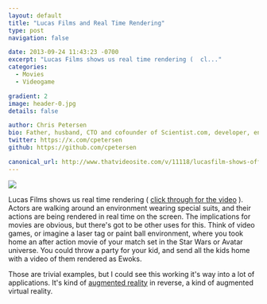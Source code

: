 ```yaml
---
layout: default
title: "Lucas Films and Real Time Rendering"
type: post
navigation: false

date: 2013-09-24 11:43:23 -0700
excerpt: "Lucas Films shows us real time rendering (  ﻿cl..."
categories:
  - Movies
  - Videogame

gradient: 2
image: header-0.jpg
details: false

author: Chris Petersen
bio: Father, husband, CTO and cofounder of Scientist.com, developer, entrepreneur and technologist.
twitter: https://x.com/cpetersen
github: https://github.com/cpetersen

canonical_url: http://www.thatvideosite.com/v/11118/lucasfilm-shows-off-the-future-of-filmmaking-scenes-get-rendered-out-in-real-time-removing-the-need-for-post-production
---
```



  ![](/assets/import/dda466c39ff3f08ddd9f8ad1b5e23936.png)

 Lucas Films shows us real time rendering (  [﻿click through for the video](http://www.thatvideosite.com/v/11118/lucasfilm-shows-off-the-future-of-filmmaking-scenes-get-rendered-out-in-real-time-removing-the-need-for-post-production)  ). Actors are walking around an environment wearing special suits, and their actions are being rendered in real time on the screen. The implications for movies are obvious, but there's got to be other uses for this. Think of video games, or imagine a laser tag or paint ball environment, where you took home an after action movie of your match set in the Star Wars or Avatar universe. You could throw a party for your kid, and send all the kids home with a video of them rendered as Ewoks.

 Those are trivial examples, but I could see this working it's way into a lot of applications. It's kind of   [augmented reality](http://en.wikipedia.org/wiki/Augmented_reality)   in reverse, a kind of augmented virtual reality.
